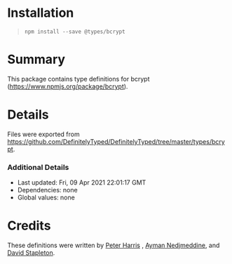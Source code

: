 # Installation

> `npm install --save @types/bcrypt`

# Summary

This package contains type definitions for bcrypt (https://www.npmjs.org/package/bcrypt).

# Details

Files were exported from https://github.com/DefinitelyTyped/DefinitelyTyped/tree/master/types/bcrypt.

### Additional Details

* Last updated: Fri, 09 Apr 2021 22:01:17 GMT
* Dependencies: none
* Global values: none

# Credits

These definitions were written by [ Peter Harris](https://github.com/codeanimal)
, [Ayman Nedjmeddine](https://github.com/IOAyman), and [David Stapleton](https://github.com/dstapleton92).
